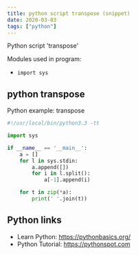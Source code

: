```yaml
---
title: python script transpose (snippet)
date: 2020-03-03
tags: ["python"]
---
```

Python script 'transpose'


Modules used in program: 
* `import sys`

## python transpose

Python example: transpose

```python
#!/usr/local/bin/python3.3 -tt

import sys

if __name__ == '__main__':
    a = []
    for l in sys.stdin:
        a.append([])
        for i in l.split():
            a[-1].append(i)

    for t in zip(*a):
        print(' '.join(t))


```

## Python links

- Learn Python: https://pythonbasics.org/
- Python Tutorial: https://pythonspot.com

